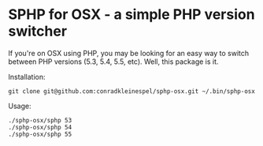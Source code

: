 # SPHP for OSX - a simple PHP version switcher

If you're on OSX using PHP, you may be looking for an easy way to switch between PHP versions (5.3, 5.4, 5.5, etc). Well, this package is it.

Installation:
```
git clone git@github.com:conradkleinespel/sphp-osx.git ~/.bin/sphp-osx
```

Usage:
```
./sphp-osx/sphp 53
./sphp-osx/sphp 54
./sphp-osx/sphp 55
```
